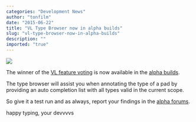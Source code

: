 ```yaml
---
categories: "Development News"
author: "tonfilm"
date: "2015-06-22"
title: "VL Type Browser now in alpha builds"
slug: "vl-type-browser-now-in-alpha-builds"
description: ""
imported: "true"
---
```



![](TypeBrowserAlpha.png) 

The winner of the [VL feature voting](/blog/2015/vl-feature-voting) is now available in the [alpha builds](https://vvvv.org/downloads/previews).

The type browser will assist you when annotating the type of a pad by providing an auto completion list with all types valid in the current scope.

So give it a test run and as always, report your findings in the [alpha forums](https://discourse.vvvv.org/).

happy typing,
your devvvvs
